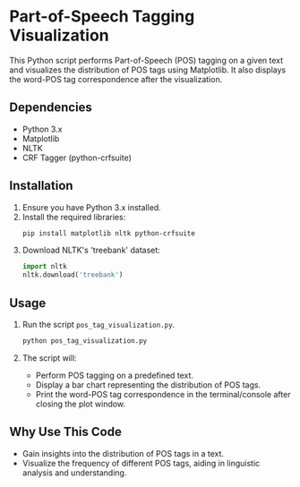 # Part-of-Speech Tagging Visualization

This Python script performs Part-of-Speech (POS) tagging on a given text and visualizes the distribution of POS tags using Matplotlib. It also displays the word-POS tag correspondence after the visualization.

## Dependencies

- Python 3.x
- Matplotlib
- NLTK
- CRF Tagger (python-crfsuite)

## Installation

1. Ensure you have Python 3.x installed.
2. Install the required libraries:
    ```bash
    pip install matplotlib nltk python-crfsuite
    ```
3. Download NLTK's 'treebank' dataset:
    ```python
    import nltk
    nltk.download('treebank')
    ```

## Usage

1. Run the script `pos_tag_visualization.py`.
    ```bash
    python pos_tag_visualization.py
    ```

2. The script will:
    - Perform POS tagging on a predefined text.
    - Display a bar chart representing the distribution of POS tags.
    - Print the word-POS tag correspondence in the terminal/console after closing the plot window.

## Why Use This Code

- Gain insights into the distribution of POS tags in a text.
- Visualize the frequency of different POS tags, aiding in linguistic analysis and understanding.

